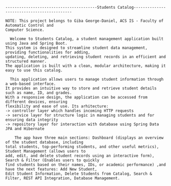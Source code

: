 
    ----------------------------------------Students Catalog-------------------------------------------

    NOTE: This project belongs to Giba George-Daniel, ACS IS - Faculty of Automatic Control and 
    Computer Science.
    
      Welcome to Students Catalog, a student management application built using Java and Spring Boot. 
    This system is designed to streamline student data management, providing functionalities for adding, 
    updating, deleting, and retrieving student records in an efficient and structured manner. 
    The application is built with a clean, modular architecture, making it easy to use this catalog.

      This application allows users to manage student information through a web-based interface. 
    It provides an intuitive way to store and retrieve student details such as name, ID, and grades. 
    With a responsive design, the application can be accessed from different devices, ensuring 
    flexibility and ease of use. Its arhitecture:
    -> controller layer which handles incoming HTTP requests
    -> service layer for structure logic in managing students and for ensuring data integrity
    -> repository layer for interaction with database using Spring Data JPA and Hibernate

        The app have three main sections: Dashboard (displays an overview of the student database, including 
    total students, top-performing students, and other useful metrics), Student Management (allows users to 
    add, edit, and delete student records using an interactive form), Search & Filter (Enables users to quickly 
    find students based on their names, IDs, or academic performance) ,and have the next features: Add New Student, 
    Edit Student Information, Delete Students from Catalog, Search & Filter, REST API Integration, Database Management.
